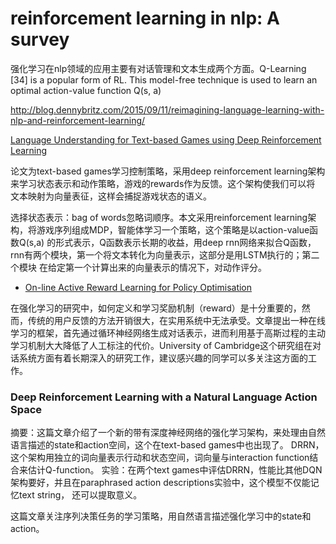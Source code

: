 # reinforcement learning in nlp: A survey

强化学习在nlp领域的应用主要有对话管理和文本生成两个方面。Q-Learning [34] is a popular form of RL. This model-free technique is used to learn an optimal action-value function Q(s, a)


http://blog.dennybritz.com/2015/09/11/reimagining-language-learning-with-nlp-and-reinforcement-learning/

[Language Understanding for Text-based Games using Deep Reinforcement Learning](http://people.csail.mit.edu/karthikn/pdfs/mud-play15.pdf)

论文为text-based games学习控制策略，采用deep reinforcement learning架构来学习状态表示和动作策略，游戏的rewards作为反馈。这个架构使我们可以将
文本映射为向量表征，这样会捕捉游戏状态的语义。

选择状态表示：bag of words忽略词顺序。本文采用reinforcement learning架构，将游戏序列组成MDP，智能体学习一个策略，这个策略是以action-value函数Q(s,a)
的形式表示，Q函数表示长期的收益，用deep rnn网络来拟合Q函数，rnn有两个模块，第一个将文本转化为向量表示，这部分是用LSTM执行的；第二个模块
在给定第一个计算出来的向量表示的情况下，对动作评分。

 - [On-line Active Reward Learning for Policy Optimisation](https://arxiv.org/pdf/1605.07669v2.pdf)

在强化学习的研究中，如何定义和学习奖励机制（reward）是十分重要的，然而，传统的用户反馈的方法开销很大，在实用系统中无法承受。文章提出一种在线学习的框架，首先通过循环神经网络生成对话表示，进而利用基于高斯过程的主动学习机制大大降低了人工标注的代价。University of Cambridge这个研究组在对话系统方面有着长期深入的研究工作，建议感兴趣的同学可以多关注这方面的工作。


### Deep Reinforcement Learning with a Natural Language Action Space

摘要：这篇文章介绍了一个新的带有深度神经网络的强化学习架构，来处理由自然语言描述的state和action空间，这个在text-based games中也出现了。
DRRN，这个架构用独立的词向量表示行动和状态空间，词向量与interaction function结合来估计Q-function。
实验：在两个text games中评估DRRN，性能比其他DQN架构要好，并且在paraphrased action descriptions实验中，这个模型不仅能记忆text string，
还可以提取意义。

这篇文章关注序列决策任务的学习策略，用自然语言描述强化学习中的state和action。
